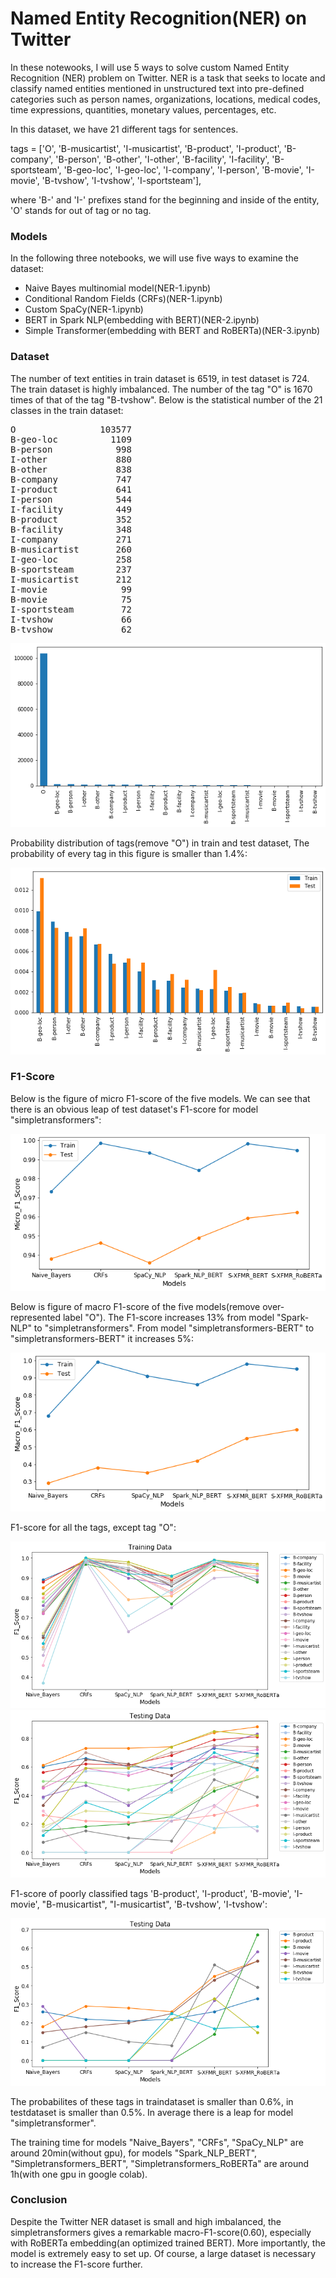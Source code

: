 # Named Entity Recognition(NER) on Twitter 

In these notewooks, I will use 5 ways to solve custom Named Entity Recognition (NER) problem on Twitter. NER is a task that seeks to locate and classify named entities mentioned in unstructured text into pre-defined categories such as person names, organizations, locations, medical codes, time expressions, quantities, monetary values, percentages, etc.

In this dataset, we have 21 different tags for sentences.

tags = ['O', 'B-musicartist', 'I-musicartist', 'B-product', 'I-product', 'B-company', 'B-person', 'B-other', 'I-other', 'B-facility',
    'I-facility', 'B-sportsteam', 'B-geo-loc', 'I-geo-loc', 'I-company', 'I-person', 'B-movie', 'I-movie', 'B-tvshow', 'I-tvshow',
    'I-sportsteam'],

where 'B-' and 'I-' prefixes stand for the beginning and inside of the entity, 'O' stands for out of tag or no tag.


### Models

In the following three notebooks, we will use five ways to examine the dataset:

- Naive Bayes multinomial model(NER-1.ipynb)
- Conditional Random Fields (CRFs)(NER-1.ipynb)
- Custom SpaCy(NER-1.ipynb)
- BERT in Spark NLP(embedding with BERT)(NER-2.ipynb)
- Simple Transformer(embedding with BERT and RoBERTa)(NER-3.ipynb) 

### Dataset

The number of text entities in train dataset is 6519, in test dataset is 724. The train dataset is highly imbalanced. The number of the tag "O" is 1670 times of that of the tag "B-tvshow". Below is the statistical number of the 21 classes in the train dataset:

<pre>
O                103577
B-geo-loc          1109
B-person            998
I-other             880
B-other             838
B-company           747
I-product           641
I-person            544
I-facility          449
B-product           352
B-facility          348
I-company           271
B-musicartist       260
I-geo-loc           258
B-sportsteam        237
I-musicartist       212
I-movie              99
B-movie              75
I-sportsteam         72
I-tvshow             66
B-tvshow             62
</pre>

<img src="images/counts.png">

Probability distribution of tags(remove "O") in train and test dataset, The probability of every tag in this figure is smaller than 1.4%:

<img src="images/distribution.png">

### F1-Score

Below is the figure of micro F1-score of the five models. We can see that there is an obvious leap of test dataset's F1-score for model "simpletransformers":

<img src="images/micro_f1_score.png">

Below is figure of macro F1-score of the five models(remove over-represented label "O"). The F1-score increases 13% from model "Spark-NLP" to "simpletransformers". From model "simpletransformers-BERT" to "simpletransformers-BERT" it increases 5%:

<img src="images/macro_f1_score.png">

F1-score for all the tags, except tag "O":

<img src="images/classes_f1_score_train.png">
<img src="images/classes_f1_score_test.png">

F1-score of poorly classified tags 'B-product', 'I-product', 'B-movie', 'I-movie', "B-musicartist", "I-musicartist", 'B-tvshow', 'I-tvshow':

<img src="images/poor_classes_f1_score_test.png">

The probabilites of these tags in traindataset is smaller than 0.6%, in testdataset is smaller than 0.5%. In average there is a leap for model "simpletransformer".

The training time for models "Naive_Bayers", "CRFs", "SpaCy_NLP" are around 20min(without gpu), for models "Spark_NLP_BERT", "Simpletransformers_BERT", "Simpletransformers_RoBERTa" are around 1h(with one gpu in google colab).

### Conclusion

Despite the Twitter NER dataset is small and high imbalanced, the simpletransformers gives a remarkable macro-F1-score(0.60), especially with RoBERTa embedding(an optimized trained BERT). More importantly, the model is extremely easy to set up. Of course, a large dataset is necessary to increase the F1-score further. 



